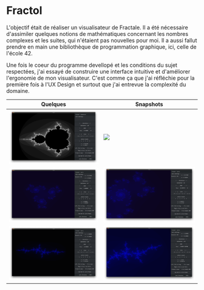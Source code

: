 # Fractol

L'objectif était de réaliser un visualisateur de Fractale. Il a été nécessaire d'assimiler quelques notions de mathématiques concernant les nombres complexes et les suites, qui n'étaient pas nouvelles pour moi. Il a aussi fallut prendre en main une bibliothèque de programmation graphique, ici, celle de l'école 42.

Une fois le coeur du programme devellopé et les conditions du sujet respectées, j'ai essayé de construire une interface intuitive et d'améliorer l'ergonomie de mon visualisateur. C'est comme ça que j'ai réfléchie pour la première fois à l'UX Design et surtout que j'ai entrevue la complexité du domaine.

 Quelques | Snapshots
-------------------------|-------------------------
![](meds/pic3.png)  | ![](meds/dezoom.gif) 
![](meds/pic1.png)  |  ![](meds/pic2.png)
![](meds/pic4.png)  |  ![](meds/pic5.png)

